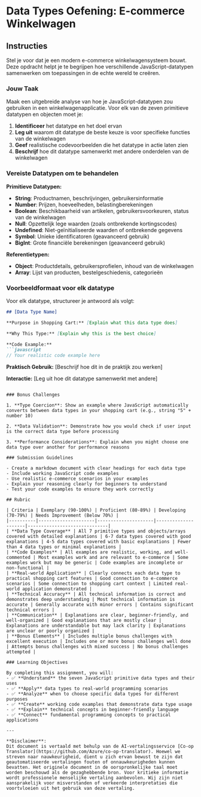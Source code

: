 <!--
CO_OP_TRANSLATOR_METADATA:
{
  "original_hash": "6fd645e97c48cd5eb5a3d290815ec8b5",
  "translation_date": "2025-10-23T00:47:37+00:00",
  "source_file": "2-js-basics/1-data-types/assignment.md",
  "language_code": "nl"
}
-->
# Data Types Oefening: E-commerce Winkelwagen

## Instructies

Stel je voor dat je een modern e-commerce winkelwagensysteem bouwt. Deze opdracht helpt je te begrijpen hoe verschillende JavaScript-datatypen samenwerken om toepassingen in de echte wereld te creëren.

### Jouw Taak

Maak een uitgebreide analyse van hoe je JavaScript-datatypen zou gebruiken in een winkelwagenapplicatie. Voor elk van de zeven primitieve datatypen en objecten moet je:

1. **Identificeer** het datatype en het doel ervan
2. **Leg uit** waarom dit datatype de beste keuze is voor specifieke functies van de winkelwagen
3. **Geef** realistische codevoorbeelden die het datatype in actie laten zien
4. **Beschrijf** hoe dit datatype samenwerkt met andere onderdelen van de winkelwagen

### Vereiste Datatypen om te behandelen

**Primitieve Datatypen:**
- **String**: Productnamen, beschrijvingen, gebruikersinformatie
- **Number**: Prijzen, hoeveelheden, belastingberekeningen
- **Boolean**: Beschikbaarheid van artikelen, gebruikersvoorkeuren, status van de winkelwagen
- **Null**: Opzettelijk lege waarden (zoals ontbrekende kortingscodes)
- **Undefined**: Niet-geïnitialiseerde waarden of ontbrekende gegevens
- **Symbol**: Unieke identificatoren (geavanceerd gebruik)
- **BigInt**: Grote financiële berekeningen (geavanceerd gebruik)

**Referentietypen:**
- **Object**: Productdetails, gebruikersprofielen, inhoud van de winkelwagen
- **Array**: Lijst van producten, bestelgeschiedenis, categorieën

### Voorbeeldformaat voor elk datatype

Voor elk datatype, structureer je antwoord als volgt:

```markdown
## [Data Type Name]

**Purpose in Shopping Cart:** [Explain what this data type does]

**Why This Type:** [Explain why this is the best choice]

**Code Example:**
```javascript
// Your realistic code example here
```

**Praktisch Gebruik:** [Beschrijf hoe dit in de praktijk zou werken]

**Interactie:** [Leg uit hoe dit datatype samenwerkt met andere]
```

### Bonus Challenges

1. **Type Coercion**: Show an example where JavaScript automatically converts between data types in your shopping cart (e.g., string "5" + number 10)

2. **Data Validation**: Demonstrate how you would check if user input is the correct data type before processing

3. **Performance Considerations**: Explain when you might choose one data type over another for performance reasons

### Submission Guidelines

- Create a markdown document with clear headings for each data type
- Include working JavaScript code examples
- Use realistic e-commerce scenarios in your examples
- Explain your reasoning clearly for beginners to understand
- Test your code examples to ensure they work correctly

## Rubric

| Criteria | Exemplary (90-100%) | Proficient (80-89%) | Developing (70-79%) | Needs Improvement (Below 70%) |
|----------|---------------------|---------------------|---------------------|------------------------------|
| **Data Type Coverage** | All 7 primitive types and objects/arrays covered with detailed explanations | 6-7 data types covered with good explanations | 4-5 data types covered with basic explanations | Fewer than 4 data types or minimal explanations |
| **Code Examples** | All examples are realistic, working, and well-commented | Most examples work and are relevant to e-commerce | Some examples work but may be generic | Code examples are incomplete or non-functional |
| **Real-world Application** | Clearly connects each data type to practical shopping cart features | Good connection to e-commerce scenarios | Some connection to shopping cart context | Limited real-world application demonstrated |
| **Technical Accuracy** | All technical information is correct and demonstrates deep understanding | Most technical information is accurate | Generally accurate with minor errors | Contains significant technical errors |
| **Communication** | Explanations are clear, beginner-friendly, and well-organized | Good explanations that are mostly clear | Explanations are understandable but may lack clarity | Explanations are unclear or poorly organized |
| **Bonus Elements** | Includes multiple bonus challenges with excellent execution | Includes one or more bonus challenges well done | Attempts bonus challenges with mixed success | No bonus challenges attempted |

### Learning Objectives

By completing this assignment, you will:
- ✅ **Understand** the seven JavaScript primitive data types and their uses
- ✅ **Apply** data types to real-world programming scenarios
- ✅ **Analyze** when to choose specific data types for different purposes
- ✅ **Create** working code examples that demonstrate data type usage
- ✅ **Explain** technical concepts in beginner-friendly language
- ✅ **Connect** fundamental programming concepts to practical applications

---

**Disclaimer**:  
Dit document is vertaald met behulp van de AI-vertalingsservice [Co-op Translator](https://github.com/Azure/co-op-translator). Hoewel we streven naar nauwkeurigheid, dient u zich ervan bewust te zijn dat geautomatiseerde vertalingen fouten of onnauwkeurigheden kunnen bevatten. Het originele document in de oorspronkelijke taal moet worden beschouwd als de gezaghebbende bron. Voor kritieke informatie wordt professionele menselijke vertaling aanbevolen. Wij zijn niet aansprakelijk voor misverstanden of verkeerde interpretaties die voortvloeien uit het gebruik van deze vertaling.